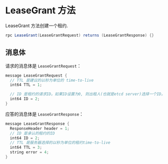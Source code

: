 # LeaseGrant 方法

LeaseGrant 方法创建一个租约.

```java
rpc LeaseGrant(LeaseGrantRequest) returns (LeaseGrantResponse) {}
```

## 消息体

请求的消息体是 `LeaseGrantRequest`：

```java
message LeaseGrantRequest {
  // TTL 是建议的以秒为单位的 time-to-live
  int64 TTL = 1;

  // ID 是租约的请求ID。如果ID设置为0, 则出租人(也就是etcd server)选择一个ID。
  int64 ID = 2;
}
```

应答的消息体是 `LeaseGrantResponse`：

```java
message LeaseGrantResponse {
  ResponseHeader header = 1;
  // ID 是承认的租约的ID
  int64 ID = 2;
  // TTL 是服务器选择的以秒为单位的租约time-to-live
  int64 TTL = 3;
  string error = 4;
}
```


